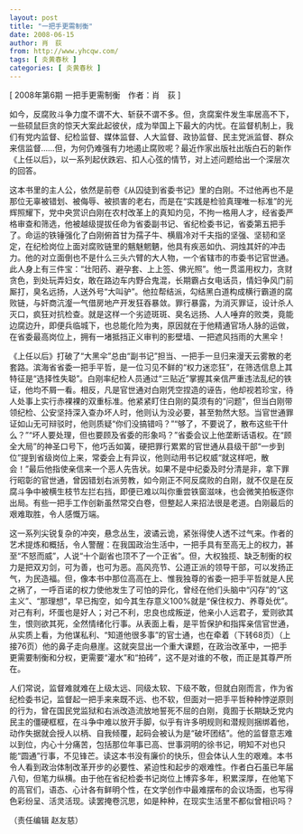 ```yaml
---
layout: post
title: "一把手更需制衡"
date: 2008-06-15
author: 肖　荻
from: http://www.yhcqw.com/
tags: [ 炎黄春秋 ]
categories: [ 炎黄春秋 ]
---
```



[ 2008年第6期 一把手更需制衡　作者：肖　荻 ]


如今，反腐败斗争力度不谓不大、斩获不谓不多。但，贪腐案件发生率居高不下，一些硕鼠巨贪的惊天大案此起彼伏，成为举国上下最大的内忧。在监督机制上，我们有党内监督、纪检监督、媒体监督、人大监督、政协监督、民主党派监督、群众来信监督……但，为何仍难强有力地遏止腐败呢？最近作家出版社出版白石的新作《上任以后》，以一系列起伏跌宕、扣人心弦的情节，对上述问题给出一个深层次的回答。


这本书里的主人公，依然是前卷《从囚徒到省委书记》里的白刚。不过他再也不是那位无辜被错划、被侮辱、被损害的老右，而是在“实践是检验真理唯一标准”的光辉照耀下，党中央赏识白刚在农村改革上的真知灼见，不拘一格用人才，经省委严格审查和筛选，他被越级提拔任命为省委副书记、省纪检委书记，省委第五把手了。命运的铁锤强化了白刚俯首甘为孺子牛、横眉冷对千夫指的坚强、坚韧和坚定，在纪检岗位上面对腐败链里的魑魅魍魉，他具有疾恶如仇、洞烛其奸的冲击力。他的对立面倒也不是什么三头六臂的大人物，一个省辖市的市委书记官世通。此人身上有三件宝：“壮阳药、避孕套、上上签、佛光照”。他一贯滥用权力，贪财贪色，到处玩弄妇女，敢在路边车内野合鬼混，长期霸占女电话员，情妇争风门前厮打，臭名远扬，人送外号“大叫驴”。他拉帮结派，勾结黑白道构成横行霸道的腐败链，与奸商沆瀣一气借房地产开发狂吞暴敛。罪行暴露，为消灭罪证，设计杀人灭口，疯狂对抗检查。就是这样一个劣迹斑斑、臭名远扬、人人唾弃的败类，竟能边腐边升，即便兵临城下，也总能化险为夷，原因就在于他精通官场人脉的运做，在省委最高岗位上，拥有一堵抵挡正义审判的影壁墙、一把遮风挡雨的大黑伞！


《上任以后》打破了“大黑伞”总由“副书记”担当、一把手一旦归来漫天云雾散的老套路。滨海省省委一把手平哲，是一位习见不鲜的“权力迷恋狂”，在筛选信息上其特征是“选择性失聪”。白刚率纪检人员通过“三贴近”掌握其亲信严重违法乱纪的铁证，他均不屑一看。相反，凡是官世通对白刚凭空捏造的诬告，他却视若珍宝，待人处事上实行赤裸裸的双重标准。他紧紧盯住白刚的莫须有的“问题”，但当白刚带领纪检、公安坚持深入查办坏人时，他则认为没必要，甚至勃然大怒。当官世通罪证如山无可辩驳时，他则质疑“你们没搞错吗？”“够了，不要说了，散布这些干什么？”“坏人要处理，但也要顾及省委的形象吗？”省委会议上他垄断话语权。在“顾全大局”的神圣口号下，他巧舌如簧，硬把罪行累累的官世通从县级干部“一步到位”提到省级岗位上来，常委会上有异议，他则动用书记权威“就这样吧，散会！”最后他指使亲信来一个恶人先告状。如果不是中纪委及时分清是非，拿下罪行昭彰的官世通，曾因错划右派劳教，如今刚正不阿反腐败的白刚，就不仅是在反腐斗争中被横生枝节左拦右挡，即便已难以叫你重尝铁窗滋味，也会微笑拍板逐你出局。有些一把手工作创新虽然常交白卷，但整起人来招法很是老道。白刚最后的艰难取胜，令人感慨万端。


这一系列尖锐复杂的冲突，悬念丛生，波谲云诡，紧张得使人透不过气来。作者的艺术提炼和概括，令人警醒：在我国政治生活中，一把手具有至高无上的权力，甚至“不怒而威”，人说“十个副省也顶不了一个正省”。但，大权独揽、缺乏制衡的权力是把双刃剑，可为善，也可为恶。高风亮节、公道正派的领导干部，可以发扬正气，为民造福。但，像本书中那位高高在上、惟我独尊的省委一把手平哲就是人民之祸了，一呼百诺的权力使他发生了可怕的异化，曾经在他们头脑中“闪存”的“这主义”、“那理想”，早已掏空，如今其生存意义100%就是“保住权力、养尊处优”。对己有利，坏蛋也是好人；对己不利，忠良也成叛逆，他亲小人远君子，爱则欲其生，恨则欲其死，全然情绪化行事。从表面上看，是平哲保护和指挥亲信官世通，从实质上看，为他谋私利、“知道他很多事”的官士通，也在牵着（下转68页）（上接76页）他的鼻子走向悬崖。这就突显出一个重大课题，在政治改革中，一把手更需要制衡和分权，更需要“灌水”和“拍砖”，这不是对谁的不敬，而正是其尊严所在。


人们常说，监督难就难在上级太远、同级太软、下级不敢，但就白刚而言，作为省纪检委书记，监督起一把手来来既不远、也不软，但面对一把手平哲种种悖逆原则的行为，曾在国民党监狱和右派改造流放地誓死不屈的白刚，竟囿于长期缺乏党内民主的僵硬框框，在斗争中难以放开手脚，似乎有许多明规则和潜规则捆绑着他，动作失据就会授人以柄、自我倾覆，起码会被认为是“破坏团结”。他的监督意志难以到位，内心十分痛苦，包括那位年事已高、世事洞明的徐书记，明知不对也只能“圆通”行事，不见锋芒。读这本书没有廉价的快乐，但会体认人生的艰难。本书令人看到政治体制改革开步的必要性、紧迫性和起步的艰难性。作者白石虽已年届八旬，但笔力纵横。由于他在省纪检委书记岗位上博弈多年，积累深厚，在他笔下的高官们，语态、心计各有鲜明个性，在文学创作中最难摆布的会议场面，也写得色彩纷呈、活灵活现。读罢掩卷沉思，如是种种，在现实生活里不都似曾相识吗？

（责任编辑 赵友慈）


